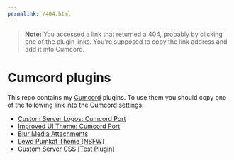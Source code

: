 ```yaml
---
permalink: /404.html
---
```

> **Note:** You accessed a link that returned a 404, probably by clicking one of the plugin links. You're supposed to copy the link address and add it into Cumcord.

# Cumcord plugins

This repo contains my [Cumcord](https://github.com/Cumcord/Cumcord/) plugins. To use them you should copy one of the following link into the Cumcord settings.

- [Custom Server Logos: Cumcord Port](https://kckarnige.is-a.dev/cumcord-plugins/serverlogos)
- [Improved UI Theme: Cumcord Port](https://kckarnige.is-a.dev/cumcord-plugins/improvedui)
- [Blur Media Attachments](https://kckarnige.is-a.dev/cumcord-plugins/blur-media)
- [Lewd Pumkat Theme [NSFW]](https://kckarnige.is-a.dev/cumcord-plugins/kck-pumkat)
- [Custom Server CSS [Test Plugin]](https://kckarnige.is-a.dev/cumcord-plugins/kck-pumkat)
